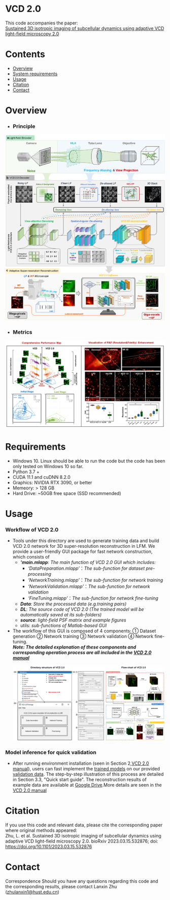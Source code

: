 
# VCD 2.0
This code accompanies the paper: 
\
[Sustained 3D isotropic imaging of subcellular dynamics using adaptive VCD light-field microscopy 2.0](https://www.biorxiv.org/content/10.1101/2023.03.15.532876v2)

# Contents
- [Overview](#overview)
- [System requirements](#Requirements)
- [Usage](#Usage)
- [Citation](#Citation)
- [Contact](#Contact)

# Overview
- ### Principle

![pricinple.png](./source/manual_source/pricinple.png)
- ### Metrics

![demonstration.png](./source/manual_source/demonstration.png)


# Requirements
- Windows 10. Linux should be able to run the code but the code has been only tested on Windows 10 so far.
- Python 3.7 +
- CUDA 11.1 and cuDNN 8.2.0
- Graphics: NVIDIA RTX 3090, or better
- Memeory: > 128 GB 
- Hard Drive: ~50GB free space (SSD recommended)
# Usage
### Workflow of VCD 2.0
* Tools under this directory are used to generate training data and build VCD 2.0 network for 3D super-resolution reconstruction in LFM. 
We provide a user-friendly GUI package for fast network construction, which consists of 
  * ***'main.mlapp***: *The main function of VCD 2.0 GUI which includes:*
  	* *‘DataPreparation.mlapp’*：*The sub-function for dataset pre-processing*
	* *‘NetworkTraining.mlapp’*：*The sub-function for network training*
	* *‘NetworkValidation.mlapp’*：*The sub-function for network validation*
	* *‘FineTuning.mlapp’*：*The sub-function for network fine-tuning*
  * ***Data***: *Store the processed data (e.g.training pairs)*
  * ***DL***: *The source code of VCD 2.0  (The trained model will be automatically saved at its sub-folders)*
  * ***source***: *light-field PSF matrix and example figures*
  * utils: *sub-functions of Matlab-based GUI*
* The workflow of this GUI is composed of 4 components:
  ① Dataset generation ② Network training ③ Network validation ④ Network fine-tuning.
 \
***Note: The detailed explanation of these components and corresponding operation process are all included in the [VCD 2.0 manual](/VCD%202.0%20manual.pdf)***
  \
  \
![GUI screenshot](./source/manual_source/GUI_FLOW.png)

### Model inference for quick validation
   * After running environment installation (seen in Section 2,[VCD 2.0 manual](/VCD%202.0%20manual.pdf)), users can fast implement the [trained models](/DL/checkpoint) on our provided [validation data](/example/validation_data).
     The step-by-step illustration of this process are detailed in Section 3.3, "Quick start guide". The reconstruction results of example data are available at [Google Drive](https://drive.google.com/file/d/12gmTYRYSmYBnTj5Ha90yrMZVrBdFwLsv/view?usp=sharing).More details are seen in the [VCD 2.0 manual](/VCD%202.0%20manual.pdf)

# Citation
If you use this code and relevant data, please cite the corresponding paper where original methods appeared: 
\
Zhu, L. et al. Sustained 3D isotropic imaging of subcellular dynamics using adaptive VCD light-field microscopy 2.0. bioRxiv 2023.03.15.532876; doi: https://doi.org/10.1101/2023.03.15.532876
# Contact
Correspondence Should you have any questions regarding this code and the corresponding results, please contact Lanxin Zhu (zhulanxin1@hust.edu.cn)

